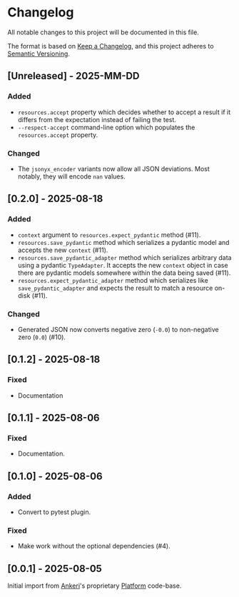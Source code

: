 # Changelog

All notable changes to this project will be documented in this file.

The format is based on [Keep a Changelog](https://keepachangelog.com/en/1.1.0/),
and this project adheres to [Semantic Versioning](https://semver.org/spec/v2.0.0.html).

## [Unreleased] - 2025-MM-DD

### Added

- `resources.accept` property which decides whether to accept a result if it differs from the expectation instead of failing the test.
- `--respect-accept` command-line option which populates the `resources.accept` property.

### Changed

- The `jsonyx_encoder` variants now allow all JSON deviations. Most notably, they will encode `nan` values.

## [0.2.0] - 2025-08-18

### Added

- `context` argument to `resources.expect_pydantic` method (#11).
- `resources.save_pydantic` method which serializes a pydantic model and accepts the new `context` (#11).
- `resources.save_pydantic_adapter` method which serializes arbitrary data using a pydantic `TypeAdapter`. It accepts the new `context` object in case there are pydantic models somewhere within the data being saved (#11).
- `resources.expect_pydantic_adapter` method which serializes like `save_pydantic_adapter` and expects the result to match a resource on-disk (#11).

### Changed

- Generated JSON now converts negative zero (`-0.0`) to non-negative zero (`0.0`) (#10).

## [0.1.2] - 2025-08-18

### Fixed

- Documentation

## [0.1.1] - 2025-08-06

### Fixed

- Documentation.

## [0.1.0] - 2025-08-06

### Added

- Convert to pytest plugin.

### Fixed

- Make work without the optional dependencies (#4).

## [0.0.1] - 2025-08-05

Initial import from [Ankeri](https://ankeri.com/)'s proprietary [Platform](https://platform.ankeri.net/) code-base.
